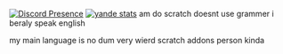 [![Discord Presence](https://lanyard.cnrad.dev/api/713805665407205426?showDisplayName=true&idleMessage=Not%20doin%20crap)](https://discord.com/users/713805665407205426)
[![yande stats](https://github-readme-stats.vercel.app/api?username=yandemc)](https://github.com/yandemc/)
 am do scratch
 doesnt use grammer
 i beraly speak english 

 my main language is no
 dum
 very wierd
 scratch addons person kinda
 
